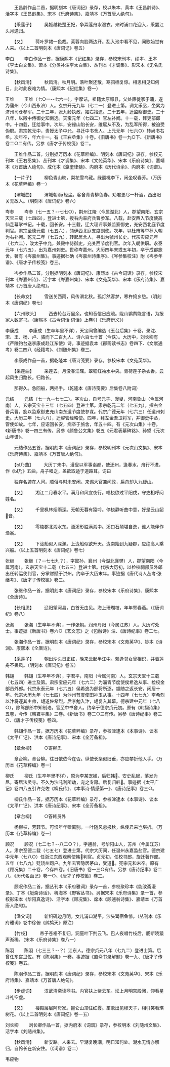 <!-- { "loadSidebar": true } -->
　　王昌龄作品二首，据明刻本《唐词纪》录存，校以朱本、黄本《王昌龄诗》、活字本《王昌龄集》、宋本《乐府诗集》、嘉靖本《万首唐人绝句》。

　　【采莲子】
　　吴姬越艳楚王妃，争弄莲舟水湿衣。来时浦口花迎入，采罢江头月送归。

　　【又】
　　荷叶罗裙一色裁。芙蓉向脸两边开。乱入池中看不见，闻歌始觉有人来。（以上二首明刻本《唐词记》卷五）

李白
　　李白作品一首，据康熙本《记红集》录存，参校宋刊本、缪本、王本《李太白文集》、萧本《分类补注李太白集》、丛刊本《才调集》、影宋本《无名氏诗集》。

　　【秋风清】
　　秋风清。秋月明。落叶聚还散，寒鸦栖复惊。相思相见知何日，此时此夜难为情。（康熙本《纪红集》卷一）

王维
　　王维（七○一--七六一），字摩诘，祖籍太原祁县，父处廉徙家于蒲，遂为蒲州（今山西永济）人。玄宗开元九年（七二一）登进士第。调太乐丞，坐累为济州司仓参军。二十三年，张九龄执政，擢右拾遗。二十五年，迁监察御史。二十八年，以殿中侍御史知南选。天宝元年（七四二）官左补阙。十一载，拜吏部郎中。十四载，迁给事中。次年，安禄山陷长安，维扈从不及，为乱军所得，被迫受伪职。肃宗乾元中，责授太子中允，寻迁中书舍人。上元元年（七六○）转尚书右丞。次年卒，年六十一。有《王右丞集》十卷。《旧唐书》卷一九○下、《新唐书》卷二○二有传。另参《唐才子传校笺》卷二。

　　王维作品二首，分别据万历本《花草粹编》、明刻本《唐词纪》录存，参校元刊本《王右丞集》、丛刊本《才调集》、宋本《文苑英华》、宋本《乐府诗集》、嘉靖本《万首唐人绝句》、成化本《瀛奎律髓》、内府本《历代诗余》、内府本《词谱》。

　　【一片子】
　　柳色青山映，梨花雪鸟藏。绿窗桃李下，闲坐叹春芳。（万历本《花草粹编》卷一）

　　【渭城曲】
　　渭城朝雨轻尘。客舍青青柳色春。劝君更尽一杯酒，西出阳关无故人。（明刻本《唐词纪》卷六）

岑参
　　岑参（七一五？--七七○），荆州江陵（今属湖北）人，郡望南阳。玄宗天宝三载（七四四），登进士第，授右内率府兵曹参军。八载，赴安西入节度使高仙芝幕掌书记。十载，回长安。十三载，迁大理评事兼监察御史，充安西北庭节度判官。肃宗至德元载（七五六），领伊西北庭支度副使。次年，以杜甫等举荐入朝为右补阙。乾元二年（七五九），转起居舍人，寻出为虢州长史。代宗实应元年（七六二），改太子中允，兼殿中侍御史，充关西节度判官。次年入朝供职。永泰元年（七六五），出为嘉州刺史。世称岑嘉州。大历四年末或五年初，卒于成都旅舍。著有《岑嘉州集》。事迹据杜确《岑嘉州诗集序》、《岑参集校注》附《岑参年谱》、《唐才子传校笺》卷三。

　　岑参作品二首，分别据明刻本《唐词纪》、康熙本《古今词话》录存，参校宋刊本《岑嘉州诗》、活字本《岑嘉州集》、宋本《文苑英华》、宋本《乐府诗集》、嘉靖本《万首唐人绝句》。

　　【长命女】
　　雪送关西雨，风传渭北秋。孤灯然客梦，寒杵捣乡愁。（明刻本《唐词纪》卷七）

　　【六州歌头】
　　西去轮台万里余。也知音信日应疏。陇山鹦鹉能言语，为报家人数寄书。（康熙本《古今词话·词话》上卷引《乐府衍义》）

李康成
　　李康成（生卒年里不详），天宝间曾编选《玉台后集》十卷，录沈、宋、王、杨、卢、骆而下二百九人、诗六百七十首（今佚）。大历中，刘长卿有《严陵钓台送李康成赴江东使》诗。事迹据袁本《郡斋读书志》卷四下、《文献通考》卷二四八《经籍考》、《刘随州集》卷三。

　　李康成作品一首，据乾隆本《唐诗笺要》录存，参校宋本《文苑英华》。

　　【采莲曲】
　　采莲去。月没春江曙。翠钿红袖水中央。青荷莲子杂衣香。云起风生归路长。归路长。

　　那得久。急回船，两摇手。（乾隆本《唐诗笺要》后集卷八附词）

元结
　　元结（七一九--七七二）。字次山，自号元子、漫叟，河南鲁山（今属河南）人。玄宗天宝十三年（七五四）登进士第。肃宗乾元二年（七五九），擢右金吾兵曹。旋以监察御史充山南东道节度使参谋。代宗广德元年（七六三）任道州刺史。大历三年（七六八），迁容管经略使。四年，拜左金吾卫将军，并御史中丞，管使如故。七年，应诏回长安，病卒于旅舍，年五十四。有《元次山集》十卷。《新唐书》卷一四三有传。另参《颜鲁公文集》卷五《元君表墓碑铭》、孙望《元次山年谱》。

　　元结作品五首，据明刻本《唐词纪》录存，参校明刊本《元次山文集》、宋本《乐府诗集》、嘉靖本《万首唐人绝句》。

　　【Ы乃曲】
　　大历丁未中，漫叟以军事诣都，使还州，逢春水，舟行不进，作《Ы乃》五曲，舟子唱之，盖欲取适于道路耳。词曰

　　独存名迹在人间。顺俗与时未安闲。来谒大官兼问政，扁舟却入九疑山。

　　【又】
　　湘江二月春水平。满月和风宜夜行。唱桡欲过平阳戍，守吏相呼问姓名。

　　【又】
　　千里枫林烟雨深。无朝无暮有猿吟。停桡静听曲中意，好是云山韶音。

　　【又】
　　零陵郡北湘水东。浯溪形胜满湘中。溪口石颠堪自逸，谁人能伴作渔翁。

　　【又】
　　下泷船似入深渊。上泷船似欲升天。泷南始到九疑郡，应绝高人乘兴船。（以上五首明刻本《唐词纪》卷七）

张继
　　张继（？--七七九？），字懿孙，襄州（今湖北襄樊）人，郡望南阳（今属河南）。玄宗天宝十二载（七五三）登进士第。代宗大历初，以检校祠部员外郎出任转运使判官，分掌财赋于洪州。约卒于大历末年。事迹据《唐代诗人丛考·张继考》、《唐才子传校笺》卷三。

　　张继作品一首，据明刻本《唐词纪》录存，参校宋本《乐府诗集》、康熙本《全唐诗》。

　　【长相思】
　　辽阳望河县，白首无由见。海上珊瑚枝，年年寄春燕。（《唐词纪》卷八）

张潮
　　张潮（生卒年不详），一作张朝。润州丹阳（今属江苏）人。大历时处士。事迹据《新唐书》卷六○《艺文志》之《包融诗》注、《唐诗纪事》卷二七。

　　张潮作品一首，据明刻本《唐词纪》录存，参校宋本《文苑英华》、钞本《诗渊》、康熙本《全唐诗》。

　　【采莲子】
　　朝出沙头日正红，晚来云起半江中。赖逢邻女曾相识，并着莲舟不畏风。（明刻本《唐词纪》卷五）

韩翃
　　韩翃（生卒年不详），字君平，南阳（今属河南）人。玄宗天宝十三载（七五四）进士及第。肃宗宝应元年（七六二）为淄青节度使侯希逸从事、检校金部员外郎。代宗永泰元年（七六五）侯希逸为部将所逐，翃随之返长安，闲居十年。代宗大历九年（七七四）为汴州节度使田神玉从事。十四年（七七九）李希烈以汴将逐其主帅，翃遂佐希烈。后李勉入汴，翃复入其幕。德宗建中元年（七八○），除驾部郎中知制诰。官至中书舍人。约卒于德宗贞元初。原有《韩翃诗集》五卷，今传《韩君平集》三卷。《新唐书》卷二○三有传。另参《唐诗纪事》卷三○、《唐才子传校笺》卷四。

　　韩翃作品一首，据万历本《花草粹编》录存，参校津逮本《本事诗》、谈本《太平广记》、洪本《唐诗纪事》、宋本《全芳备祖》。

　　【章台柳】
　　○寄柳氏

　　章台柳。章台柳。往日依依今在否。纵使长条似旧垂，亦应攀折他人手。（万历本《花草粹编》卷一）

柳氏
　　柳氏（生卒年里不详），原为李某宠姬，后归韩。安史乱起，落发为尼，寄居法灵寺。不久为沙吒利所劫，宠之专房。后复归韩。事迹据《太平广记》卷四八五引许尧佐《柳氏传》、《本事诗·情感第一》、《唐诗纪事》卷三○。

　　柳氏作品一首，据万历本《花草粹编》录存，参校津逮本《本事诗》、谈本《太平广记》、洪本《唐诗纪事》、宋本《全芳备祖》。

　　【章台柳】
　　○答韩员外

　　杨柳枝，芳菲节。可恨年年赠离别。一叶随风忽报秋，纵使君来岂堪折。（万历本《花草粹编》卷一）

顾况
　　顾况（七二七？--八二○？），字逋翁，号华阳山人，苏州（今属江苏）人。肃宗至德二载（七五七）登进士第。代宗大历间，任温州永嘉监盐官。德宗建中元年（七八○）任浙江东西观察使韩判官。贞元初，任校书郎，旋迁著作郎。五年（七八九）贬饶州司户。九年去官隐居茅山，受道。宪宗元和末卒。原有《顾况集》二十卷，今存四卷。《旧唐书》卷一三○有传。另参《唐诗纪事》卷二八、《历代名画记》卷一○、《唐才子传校笺》卷三。

　　顾况作品二首，据丛刊本《乐府雅词》录存一首，参校聚珍本《能改斋漫录》、丁本《艇斋诗话》、稗海本《野客丛书》。另据宋本《乐府诗集》录一首，参校影宋本《华阳真逸诗》、活字本《顾况集》、席本《顾逋翁诗集》、嘉靖本《万首唐人绝句》。

　　【渔父词】
　　新妇矶边月明。女儿浦口潮平。沙头鹭宿鱼惊。（丛刊本《乐府雅词》卷中徐俯《鹧鸪天》原注）

　　【竹枝】
　　帝子苍梧不复归。洞庭叶下荆云飞。巴人夜唱竹枝后，肠断晓猿声渐稀。（宋本《乐府诗集》卷八一）

陈羽
　　陈羽（七三三？--？）江东人。德宗贞元八年（七九二）登进士第。后曾任东宫卫佐。有《陈羽集》一卷。事迹据《直斋书录解题》卷一九、《唐才子传校笺》卷五。

　　陈羽作品二首，据明刻本《唐词纪》录存，参校宋本《文苑英华》、宋本《乐府诗集》、嘉靖本《万首唐人绝句》。

　　【步虚词】
　　汉武清斋读鼎书。内官扶上紫云车。坛上月明宫殿闭，仰看星斗礼空虚。

　　【又】
　　楼殿层层阿母家。昆仑山顶住红霞。笙歌出见穆天子，相引笑看琪树花。（以上二首明刻本《唐词纪》卷一五）

刘长卿
　　刘长卿作品一首，据内府本《词谱》录存，参校明本《刘随州文集》、活字本《刘随州集》。

　　【秋风清】
　　新安路。人来去。早潮复晚潮，明日知何处。潮水无情亦解归，自怜长在新安住。（《词谱》卷二）

韦应物
